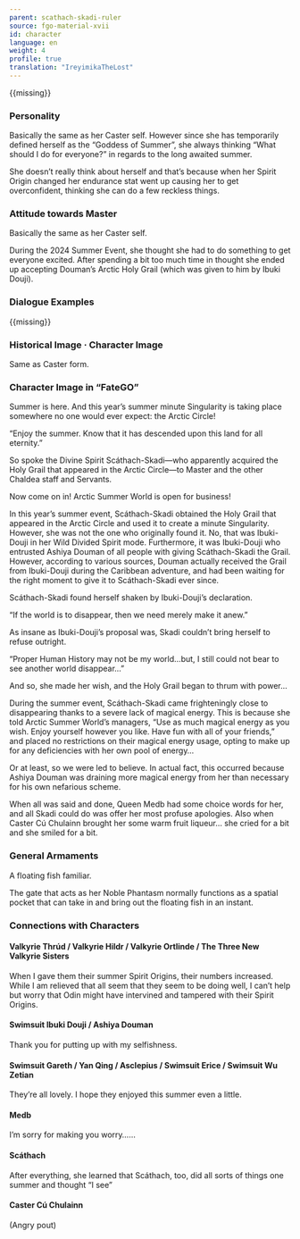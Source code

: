 ```yaml
---
parent: scathach-skadi-ruler
source: fgo-material-xvii
id: character
language: en
weight: 4
profile: true
translation: "IreyimikaTheLost"
---
```


{{missing}}

### Personality

Basically the same as her Caster self. However since she has temporarily defined herself as the “Goddess of Summer”, she always thinking “What should I do for everyone?” in regards to the long awaited summer.

She doesn’t really think about herself and that’s because when her Spirit Origin changed her endurance stat went up causing her to get overconfident, thinking she can do a few reckless things.

### Attitude towards Master

Basically the same as her Caster self.

During the 2024 Summer Event, she thought she had to do something to get everyone excited. After spending a bit too much time in thought she ended up accepting Douman’s Arctic Holy Grail (which was given to him by Ibuki Douji).

### Dialogue Examples

{{missing}}

### Historical Image · Character Image

Same as Caster form.

### Character Image in “FateGO”

Summer is here. And this year’s summer minute Singularity is taking place somewhere no one would ever expect: the Arctic Circle!

“Enjoy the summer. Know that it has descended upon this land for all eternity.”

So spoke the Divine Spirit Scáthach-Skadi—who apparently acquired the Holy Grail that appeared in the Arctic Circle—to Master and the other Chaldea staff and Servants.

Now come on in! Arctic Summer World is open for business!

In this year’s summer event, Scáthach-Skadi obtained the Holy Grail that appeared in the Arctic Circle and used it to create a minute Singularity. However, she was not the one who originally found it. No, that was Ibuki-Douji in her Wild Divided Spirit mode. Furthermore, it was Ibuki-Douji who entrusted Ashiya Douman of all people with giving Scáthach-Skadi the Grail. However, according to various sources, Douman actually received the Grail from Ibuki-Douji during the Caribbean adventure, and had been waiting for the right moment to give it to Scáthach-Skadi ever since.

Scáthach-Skadi found herself shaken by Ibuki-Douji’s declaration.

“If the world is to disappear, then we need merely make it anew.”

As insane as Ibuki-Douji’s proposal was, Skadi couldn’t bring herself to refuse outright.

“Proper Human History may not be my world…but, I still could not bear to see another world disappear…”

And so, she made her wish, and the Holy Grail began to thrum with power…

During the summer event, Scáthach-Skadi came frighteningly close to disappearing thanks to a severe lack of magical energy. This is because she told Arctic Summer World’s managers, “Use as much magical energy as you wish. Enjoy yourself however you like. Have fun with all of your friends,” and placed no restrictions on their magical energy usage, opting to make up for any deficiencies with her own pool of energy…

Or at least, so we were led to believe. In actual fact, this occurred because Ashiya Douman was draining more magical energy from her than necessary for his own nefarious scheme.

When all was said and done, Queen Medb had some choice words for her, and all Skadi could do was offer her most profuse apologies. Also when Caster Cú Chulainn brought her some warm fruit liqueur… she cried for a bit and she smiled for a bit.

### General Armaments

A floating fish familiar.

The gate that acts as her Noble Phantasm normally functions as a spatial pocket that can take in and bring out the floating fish in an instant.

### Connections with Characters

#### Valkyrie Thrúd / Valkyrie Hildr / Valkyrie Ortlinde / The Three New Valkyrie Sisters

When I gave them their summer Spirit Origins, their numbers increased. While I am relieved that all seem that they seem to be doing well, I can’t help but worry that Odin might have intervined and tampered with their Spirit Origins.

#### Swimsuit Ibuki Douji / Ashiya Douman

Thank you for putting up with my selfishness.

#### Swimsuit Gareth / Yan Qing / Asclepius / Swimsuit Erice / Swimsuit Wu Zetian

They’re all lovely. I hope they enjoyed this summer even a little.

#### Medb

I’m sorry for making you worry……

#### Scáthach

After everything, she learned that Scáthach, too, did all sorts of things one summer and thought “I see”

#### Caster Cú Chulainn

(Angry pout)
